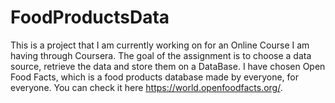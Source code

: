 # FoodProductsData

This is a project that I am currently working on for an Online Course I am having through Coursera.
The goal of the assignment is to choose a data source, retrieve the data and store them on a DataBase.
I have chosen Open Food Facts, which is a food products database made by everyone, for everyone. You can check it here https://world.openfoodfacts.org/.

